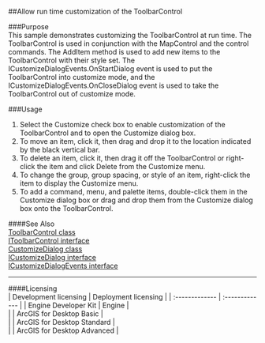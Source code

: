 ##Allow run time customization of the ToolbarControl

###Purpose  
This sample demonstrates customizing the ToolbarControl at run time. The ToolbarControl is used in conjunction with the MapControl and the control commands. The AddItem method is used to add new items to the ToolbarControl with their style set. The ICustomizeDialogEvents.OnStartDialog event is used to put the ToolbarControl into customize mode, and the ICustomizeDialogEvents.OnCloseDialog event is used to take the ToolbarControl out of customize mode.  


###Usage
1. Select the Customize check box to enable customization of the ToolbarControl and to open the Customize dialog box.  
1. To move an item, click it, then drag and drop it to the location indicated by the black vertical bar.   
1. To delete an item, click it, then drag it off the ToolbarControl or right-click the item and click Delete from the Customize menu.   
1. To change the group, group spacing, or style of an item, right-click the item to display the Customize menu.  
1. To add a command, menu, and palette items, double-click them in the Customize dialog box or drag and drop them from the Customize dialog box onto the ToolbarControl.  







####See Also  
[ToolbarControl class](http://desktop.arcgis.com/search/?q=ToolbarControl%20class&p=0&language=en&product=arcobjects-sdk-dotnet&version=&n=15&collection=help)  
[IToolbarControl interface](http://desktop.arcgis.com/search/?q=IToolbarControl%20interface&p=0&language=en&product=arcobjects-sdk-dotnet&version=&n=15&collection=help)  
[CustomizeDialog class](http://desktop.arcgis.com/search/?q=CustomizeDialog%20class&p=0&language=en&product=arcobjects-sdk-dotnet&version=&n=15&collection=help)  
[ICustomizeDialog interface](http://desktop.arcgis.com/search/?q=ICustomizeDialog%20interface&p=0&language=en&product=arcobjects-sdk-dotnet&version=&n=15&collection=help)  
[ICustomizeDialogEvents interface](http://desktop.arcgis.com/search/?q=ICustomizeDialogEvents%20interface&p=0&language=en&product=arcobjects-sdk-dotnet&version=&n=15&collection=help)  


---------------------------------

####Licensing  
| Development licensing | Deployment licensing | 
| :------------- | :------------- | 
| Engine Developer Kit | Engine |  
|  | ArcGIS for Desktop Basic |  
|  | ArcGIS for Desktop Standard |  
|  | ArcGIS for Desktop Advanced |  


